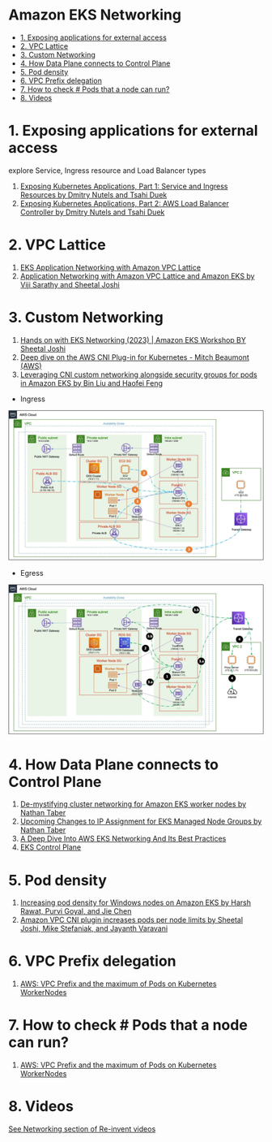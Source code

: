 <h1>Amazon EKS Networking</h1>

<!-- TOC -->

- [1. Exposing applications for external access](#1-exposing-applications-for-external-access)
- [2. VPC Lattice](#2-vpc-lattice)
- [3. Custom Networking](#3-custom-networking)
- [4. How Data Plane connects to Control Plane](#4-how-data-plane-connects-to-control-plane)
- [5. Pod density](#5-pod-density)
- [6. VPC Prefix delegation](#6-vpc-prefix-delegation)
- [7. How to check # Pods that a node can run?](#7-how-to-check--pods-that-a-node-can-run)
- [8. Videos](#8-videos)

<!-- /TOC -->

# 1. Exposing applications for external access

explore Service, Ingress resource  and Load Balancer types

1. [Exposing Kubernetes Applications, Part 1: Service and Ingress Resources by Dmitry Nutels and Tsahi Duek](https://aws.amazon.com/blogs/containers/exposing-kubernetes-applications-part-1-service-and-ingress-resources/)
1. [Exposing Kubernetes Applications, Part 2: AWS Load Balancer Controller by Dmitry Nutels and Tsahi Duek](https://aws.amazon.com/blogs/containers/exposing-kubernetes-applications-part-2-aws-load-balancer-controller/)

# 2. VPC Lattice

1. [EKS Application Networking with Amazon VPC Lattice](https://www.youtube.com/watch?v=AdO0bx3N3fs)
2. [Application Networking with Amazon VPC Lattice and Amazon EKS by Viji Sarathy and Sheetal Joshi ](https://aws.amazon.com/blogs/containers/application-networking-with-amazon-vpc-lattice-and-amazon-eks/)

# 3. Custom Networking

1. [Hands on with EKS Networking (2023) | Amazon EKS Workshop BY Sheetal Joshi](https://www.youtube.com/watch?v=EAZnXII9NTY)
1. [Deep dive on the AWS CNI Plug-in for Kubernetes - Mitch Beaumont (AWS)](https://www.youtube.com/watch?v=ezcnPcRcJdc)
1. [Leveraging CNI custom networking alongside security groups for pods in Amazon EKS by Bin Liu and Haofei Feng](https://aws.amazon.com/blogs/containers/leveraging-cni-custom-networking-alongside-security-groups-for-pods-in-amazon-eks/)

  - Ingress

  <img src="./images/eks-ingress-traffic-pattern.jpg" title="eks-cni-networking-1.png" width="900"/>

  - Egress

  <img src="./images/eks-egress-traffic-pattern.jpg" title="eks-cni-networking-1.png" width="900"/>

# 4. How Data Plane connects to Control Plane

1. [De-mystifying cluster networking for Amazon EKS worker nodes by Nathan Taber](https://aws.amazon.com/blogs/containers/de-mystifying-cluster-networking-for-amazon-eks-worker-nodes/)
1. [Upcoming Changes to IP Assignment for EKS Managed Node Groups by Nathan Taber](https://aws.amazon.com/blogs/containers/upcoming-changes-to-ip-assignment-for-eks-managed-node-groups/)
1. [A Deep Dive Into AWS EKS Networking And Its Best Practices](https://www.codincity.com/blogs/a-deep-dive-into-aws-eks-networking-and-its-best-practices)
1. [EKS Control Plane](https://aws.github.io/aws-eks-best-practices/reliability/docs/controlplane/)

# 5. Pod density

1. [Increasing pod density for Windows nodes on Amazon EKS by Harsh Rawat, Purvi Goyal, and Jie Chen](https://aws.amazon.com/blogs/containers/increasing-pod-density-for-windows-nodes-on-amazon-eks/)
1. [Amazon VPC CNI plugin increases pods per node limits by Sheetal Joshi, Mike Stefaniak, and Jayanth Varavani ](https://aws.amazon.com/blogs/containers/amazon-vpc-cni-increases-pods-per-node-limits/)

# 6. VPC Prefix delegation

1. [AWS: VPC Prefix and the maximum of Pods on Kubernetes WorkerNodes](https://rtfm.co.ua/en/aws-vpc-prefix-and-maximum-of-pods-on-kubernetes-workernodes/)

# 7. How to check # Pods that a node can run?

1. [AWS: VPC Prefix and the maximum of Pods on Kubernetes WorkerNodes](https://rtfm.co.ua/en/aws-vpc-prefix-and-maximum-of-pods-on-kubernetes-workernodes/)

# 8. Videos

[See Networking section of Re-invent videos](./amazon-eks-reinvent-REG.md#4-networking)